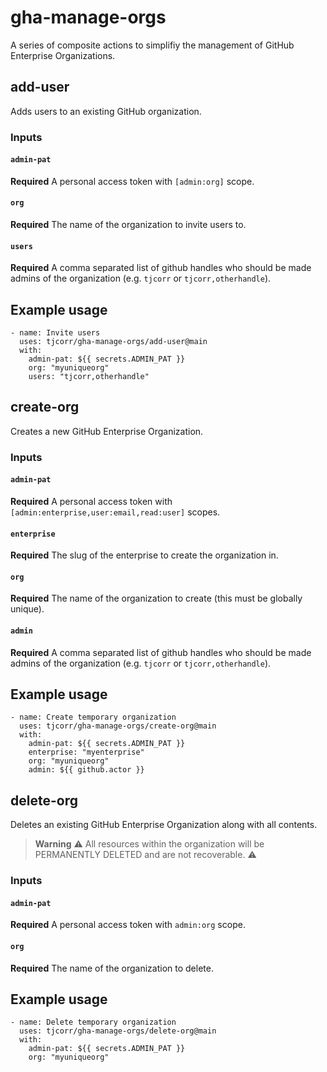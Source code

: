 # gha-manage-orgs

A series of composite actions to simplifiy the management of GitHub Enterprise Organizations.

## add-user

Adds users to an existing GitHub organization.

### Inputs

#### `admin-pat`

**Required** A personal access token with `[admin:org]` scope.

#### `org`

**Required** The name of the organization to invite users to.

#### `users`

**Required** A comma separated list of github handles who should be made admins of the organization (e.g. `tjcorr` or `tjcorr,otherhandle`).

## Example usage

```
- name: Invite users
  uses: tjcorr/gha-manage-orgs/add-user@main
  with:
    admin-pat: ${{ secrets.ADMIN_PAT }}
    org: "myuniqueorg"
    users: "tjcorr,otherhandle"
```


## create-org

Creates a new GitHub Enterprise Organization.

### Inputs

#### `admin-pat`

**Required** A personal access token with `[admin:enterprise,user:email,read:user]` scopes.

#### `enterprise`

**Required** The slug of the enterprise to create the organization in.

#### `org`

**Required** The name of the organization to create (this must be globally unique).

#### `admin`

**Required** A comma separated list of github handles who should be made admins of the organization (e.g. `tjcorr` or `tjcorr,otherhandle`).

## Example usage

```
- name: Create temporary organization
  uses: tjcorr/gha-manage-orgs/create-org@main
  with:
    admin-pat: ${{ secrets.ADMIN_PAT }}
    enterprise: "myenterprise"
    org: "myuniqueorg"
    admin: ${{ github.actor }}
```

## delete-org

Deletes an existing GitHub Enterprise Organization along with all contents.

>**Warning**
>:warning: All resources within the organization will be PERMANENTLY DELETED and are not recoverable. :warning:

### Inputs

#### `admin-pat`

**Required** A personal access token with `admin:org` scope.

#### `org`

**Required** The name of the organization to delete.

## Example usage

```
- name: Delete temporary organization
  uses: tjcorr/gha-manage-orgs/delete-org@main
  with:
    admin-pat: ${{ secrets.ADMIN_PAT }}
    org: "myuniqueorg"
```
